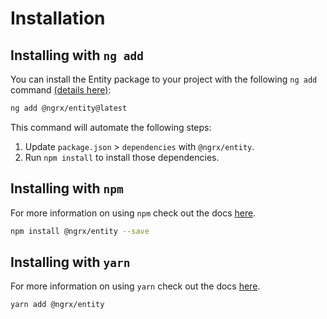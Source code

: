 # Installation

## Installing with `ng add`

You can install the Entity package to your project with the following `ng add` command <a href="https://angular.dev/cli/add" target="_blank">(details here)</a>:

```sh
ng add @ngrx/entity@latest
```

This command will automate the following steps:

1. Update `package.json` > `dependencies` with `@ngrx/entity`.
2. Run `npm install` to install those dependencies.

## Installing with `npm`

For more information on using `npm` check out the docs <a href="https://docs.npmjs.com/cli/install" target="_blank">here</a>.

```sh
npm install @ngrx/entity --save
```

## Installing with `yarn`

For more information on using `yarn` check out the docs <a href="https://yarnpkg.com/getting-started/usage#installing-all-the-dependencies" target="_blank">here</a>.

```sh
yarn add @ngrx/entity
```
